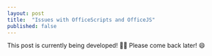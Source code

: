 ```yaml
---
layout: post
title:  "Issues with OfficeScripts and OfficeJS"
published: false
---
```


This post is currently being developed! 👀🥷 Please come back later! 😄